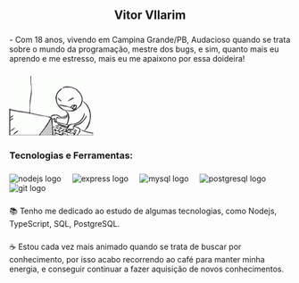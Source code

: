 <br clear="both">

<h2 align="center">Vitor VIlarim</h2>

###

<p align="left"> - Com 18 anos, vivendo em Campina Grande/PB, Audacioso quando se trata sobre o mundo da programação, mestre dos bugs, e sim, quanto mais eu aprendo e me estresso, mais eu me apaixono por essa doideira!</p>

###

![teste](https://raw.githubusercontent.com/VitorBVilarim/VitorBVilarim/main/assets/img/arquivo.gif.gif)

###

<div align="left">
</div>

###

<h3 align="left">Tecnologias e Ferramentas:</h3>

###

<div align="left">
  <img src="https://cdn.jsdelivr.net/gh/devicons/devicon/icons/nodejs/nodejs-original.svg" height="30" alt="nodejs logo"  />
  <img width="12" />
  <img src="https://cdn.jsdelivr.net/gh/devicons/devicon/icons/express/express-original.svg" height="30" alt="express logo"  />
  <img width="12" />
  <img src="https://cdn.jsdelivr.net/gh/devicons/devicon/icons/mysql/mysql-original.svg" height="30" alt="mysql logo"  />
  <img width="12" />
  <img src="https://cdn.jsdelivr.net/gh/devicons/devicon/icons/postgresql/postgresql-original.svg" height="30" alt="postgresql logo"  />
  <img width="12" />
  <img src="https://cdn.jsdelivr.net/gh/devicons/devicon/icons/git/git-original.svg" height="30" alt="git logo"  />
</div>

###

<p align="left">📚 Tenho me dedicado ao estudo de algumas tecnologias, como Nodejs, TypeScript, SQL, PostgreSQL.</p>

###

<p align="left">☕ Estou cada vez mais animado quando se trata de buscar por conhecimento, por isso acabo recorrendo ao café para manter minha energia, e conseguir continuar a fazer aquisição de novos conhecimentos.</p>


